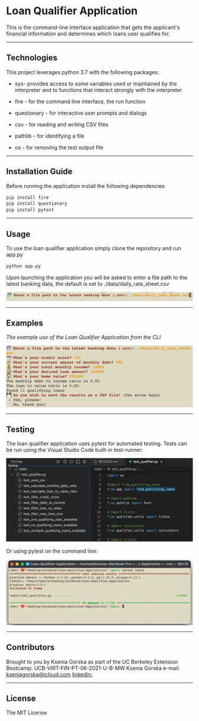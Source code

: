 # Loan Qualifier Application

This is the command-line interface application that gets the applicant's financial information and determines which loans user qualifies for.


---

## Technologies

This project leverages python 3.7 with the following packages:

* sys- provides access to some variables used or maintained by the interpreter and to       functions that interact strongly with the interpreter

* fire - for the command line interface, the run function

* questionary - for interactive user prompts and dialogs

* csv - for reading and writing CSV files

* pathlib - for identifying a file 

* os - for removing the test output file

---

## Installation Guide
Before running the application install the following dependencies

```python
pip install fire
pip install questionary
pip install pytest
```

---

## Usage

To use the loan qualifier application simply clone the repository and run app.py

```python
python app.py
```

Upon launching the application you will be asked to enter a file path to the latest banking data, the default is set to ./data/daily_rate_sheet.csv

![Command line usage example 1](images/cl-usage1.png)

---

## Examples
*The example use of the Loan Qualifier Application from the CLI*

![Command line usage example 2](images/cl-usage2.png)

---

## Testing
The loan qualifier application uses pytest for automated testing. Tests can be run using the Visual Studio Code built-in test-runner: 

![Tests in VS Code](images/vs-code-test.png)

Or using pytest on the command line:

![Tests on Command line](images/cl-test.png)

---


## Contributors
Brought to you by Ksenia Gorska as part of the UC Berkeley Extension Bootcamp: UCB-VIRT-FIN-PT-06-2021-U-B-MW
Ksenia Gorska
e-mail: kseniagorska@icloud.com
[linkedin:](https://www.linkedin.com/in/ksenia-gorska/)


---

## License

The MIT License

